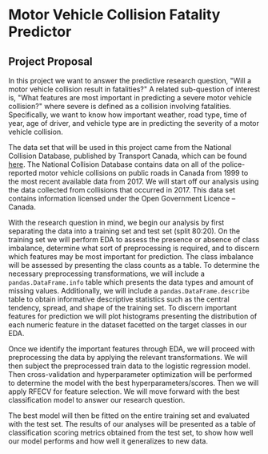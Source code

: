 # Motor Vehicle Collision Fatality Predictor

## Project Proposal

In this project we want to answer the predictive research question, "Will a motor vehicle collision result in fatalities?" A related sub-question of interest is, "What features are most important in predicting a severe motor vehicle collision?" where severe is defined as a collision involving fatalities. Specifically, we want to know how important weather, road type, time of year, age of driver, and vehicle type are in predicting the severity of a motor vehicle collision.

The data set that will be used in this project came from the National Collision Database, published by Transport Canada, which can be found [here](https://open.canada.ca/data/en/dataset/1eb9eba7-71d1-4b30-9fb1-30cbdab7e63a). The National Collision Database contains data on all of the police-reported motor vehicle collisions on public roads in Canada from 1999 to the most recent available data from 2017. We will start off our analysis using the data collected from collisions that occurred in 2017. This data set contains information licensed under the Open Government Licence – Canada.

With the research question in mind, we begin our analysis by first separating the data into a training set and test set (split 80:20). On the training set we will perform EDA to assess the presence or absence of class imbalance, determine what sort of preprocessing is required, and to discern which features may be most important for prediction. The class imbalance will be assessed by presenting the class counts as a table. To determine the necessary preprocessing transformations, we will include a `pandas.DataFrame.info` table which presents the data types and amount of missing values. Additionally, we will include a `pandas.DataFrame.describe` table to obtain informative descriptive statistics such as the central tendency, spread, and shape of the training set. To discern important features for prediction we will plot histograms presenting the distribution of each numeric feature in the dataset facetted on the target classes in our EDA.

Once we identify the important features through EDA, we will proceed with preprocessing the data by applying the relevant transformations. We will then subject the preprocessed train data to the logistic regression model. Then cross-validation and hyperparameter optimization will be performed to determine the model with the best hyperparameters/scores. Then we will apply RFECV for feature selection. We will move forward with the best classification model to answer our research question.

The best model will then be fitted on the entire training set and evaluated with the test set. The results of our analyses will be presented as a table of classification scoring metrics obtained from the test set, to show how well our model performs and how well it generalizes to new data.